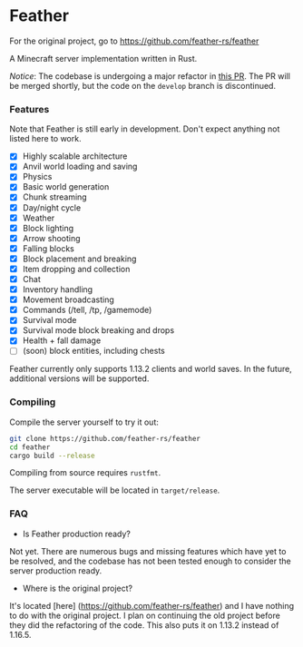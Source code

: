 # Feather

For the original project, go to https://github.com/feather-rs/feather

A Minecraft server implementation written in Rust.

_Notice_: The codebase is undergoing a major refactor in [this PR](https://github.com/feather-rs/feather/pull/307). The PR will be merged shortly, but the code on the `develop` branch is discontinued.

### Features

Note that Feather is still early in development. Don't expect anything not listed here to work.

- [x] Highly scalable architecture
- [x] Anvil world loading and saving
- [x] Physics
- [x] Basic world generation
- [x] Chunk streaming
- [x] Day/night cycle
- [x] Weather
- [x] Block lighting
- [x] Arrow shooting
- [x] Falling blocks
- [x] Block placement and breaking
- [x] Item dropping and collection
- [x] Chat
- [x] Inventory handling
- [x] Movement broadcasting
- [x] Commands (/tell, /tp, /gamemode)
- [x] Survival mode
- [x] Survival mode block breaking and drops
- [x] Health + fall damage
- [ ] (soon) block entities, including chests

Feather currently only supports 1.13.2 clients and world saves. In the future, additional versions will be supported.

### Compiling
Compile the server yourself to try it out:
```bash
git clone https://github.com/feather-rs/feather
cd feather
cargo build --release
```

Compiling from source requires `rustfmt`.

The server executable will be located in `target/release`.

### FAQ

* Is Feather production ready?

Not yet. There are numerous bugs and missing features which have yet to be resolved,
and the codebase has not been tested enough to consider the server production ready.

* Where is the original project?

It's located [here] (https://github.com/feather-rs/feather) and I have nothing to do
with the original project. I plan on continuing the old project before they did the 
refactoring of the code. This also puts it on 1.13.2 instead of 1.16.5.
